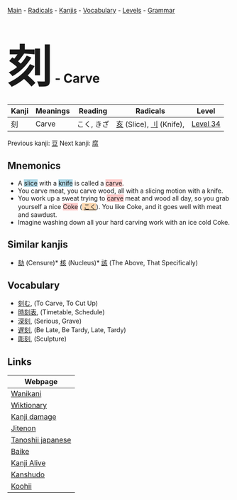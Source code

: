<style> bigfont {font-size: 100px}</style>
[Main](../index.md) -
[Radicals](../radicals.md) -
[Kanjis](../kanjis.md) -
[Vocabulary](../vocabulary.md) -
[Levels](../levels.md) -
[Grammar](../grammar.md)
# <bigfont> 刻</bigfont> - Carve 

| Kanji | Meanings | Reading | Radicals | Level |
| --- | --- | --- | --- | --- |
| 刻 | Carve | こく, きざ | [亥](../radicals/亥.md) (Slice), [刂](../radicals/刂.md) (Knife),  | [Level 34](../levels/wk_level34.md) |

Previous kanji: [豆](豆.md) Next kanji: [腐](腐.md) 

## Mnemonics
 * A <span style="background-color:#ADD8E6"> slice</span> with a <span style="background-color:#ADD8E6"> knife</span> is called a <span style="background-color:#ffcccb"> carve</span>.
* You carve meat, you carve wood, all with a slicing motion with a knife.
* You work up a sweat trying to <span style="background-color:#ffcccb"> carve</span> meat and wood all day, so you grab yourself a nice <span style="background-color:#ffcccb"> Coke</span> (<span style="background-color:#fed8b1"> [こく](https://jisho.org/search/こく)</span>). You like Coke, and it goes well with meat and sawdust.
* Imagine washing down all your hard carving work with an ice cold Coke.


## Similar kanjis
 * [劾](劾.md) (Censure)* [核](核.md) (Nucleus)* [該](該.md) (The Above, That Specifically)


## Vocabulary
 * [刻む](../vocabulary/刻.md), (To Carve, To Cut Up)
* [時刻表](../vocabulary/刻.md), (Timetable, Schedule)
* [深刻](../vocabulary/刻.md), (Serious, Grave)
* [遅刻](../vocabulary/刻.md), (Be Late, Be Tardy, Late, Tardy)
* [彫刻](../vocabulary/刻.md), (Sculpture)



## Links 

| Webpage |
| --- |
| [Wanikani          ](https://www.wanikani.com/kanji/刻) |
| [Wiktionary        ](https://en.wiktionary.org/wiki/刻) |
| [Kanji damage      ](http://www.kanjidamage.com/kanji/search?utf8=✓&q=刻) |
| [Jitenon           ](https://jitenon.com/kanji/刻) |
| [Tanoshii japanese ](https://www.tanoshiijapanese.com/dictionary/kanji.cfm?k=刻) |
| [Baike             ](https://baike.baidu.com/item/刻) |
| [Kanji Alive       ](https://app.kanjialive.com/刻) |
| [Kanshudo          ](https://www.kanshudo.com/searchmn?q=刻) |
| [Koohii            ](https://kanji.koohii.com/study/kanji/刻) |
